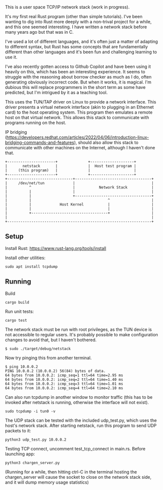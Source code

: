 This is a user space TCP/IP network stack (work in progress).

It's my first real Rust program (other than simple tutorials). I've
been wanting to dig into Rust more deeply with a non-trival project
for a while, and this one seemed interesting. I have written a network
stack before many years ago but that was in C.

I've used a lot of different languages, and it's often just a matter
of adapting to different syntax, but Rust has some concepts that are
fundamentally different than other languages and it's been fun and
challenging learning to use it.

I've also recently gotten access to Github Copilot and have been using
it heavily on this, which has been an interesting experience. It seems
to struggle with the reasoning about borrow checker as much as I do,
often generating obviously incorrect code. But when it works, it is magical.
I'm dubious this will replace programmers in the short term as some have
predicted, but I'm intrigued by it as a teaching tool.

This uses the TUN/TAP driver on Linux to provide a network interface. This
driver presents a virtual network interface (akin to plugging in an Ethernet
card) to the host operating system. This program then emulates a remote
host on that virtual network. This allows this stack to communicate with
programs running on the host.

IP bridging (<https://developers.redhat.com/articles/2022/04/06/introduction-linux-bridging-commands-and-features>),
should also allow this stack to communicate with other machines on the
Internet, although I haven't done that.

    +----------------------+              +--------------------+
    |       netstack       |              |  Host test program |
    |     (this program)   |              |                    |
    +----------------------+              +--------------------+
    +------------------------------+-----------------------------------+
    |     /dev/net/tun             |                                   |
    |          ^                   |           Network Stack           |
    |          |                   |                                   |
    |          |                   +-----------------------------------+
    |          |                                   ^                   |
    |          |             Host Kernel           |                   |
    |          |                                   |                   |
    |          +-----------------------------------+                   |
    |                                                                  |
    +------------------------------------------------------------------+


## Setup

Install Rust: <https://www.rust-lang.org/tools/install>

Install other utilities:

    sudo apt install tcpdump

## Running

Build

    cargo build

Run unit tests:

    cargo test

The network stack must be run with root privileges, as the TUN device is
not accessible to regular users. It's probably possible to make configuration
changes to avoid that, but I haven't bothered.

    $ sudo ./target/debug/netstack

Now try pinging this from another terminal.

    $ ping 10.0.0.2
    PING 10.0.0.2 (10.0.0.2) 56(84) bytes of data.
    64 bytes from 10.0.0.2: icmp_seq=1 ttl=64 time=2.95 ms
    64 bytes from 10.0.0.2: icmp_seq=2 ttl=64 time=1.40 ms
    64 bytes from 10.0.0.2: icmp_seq=3 ttl=64 time=1.01 ms
    64 bytes from 10.0.0.2: icmp_seq=4 ttl=64 time=2.10 ms

Can also run tcpdump in another window to monitor traffic (this has to be
invoked after netstack is running, otherwise the interface will not exist).

    sudo tcpdump -i tun0 -v

The UDP stack can be tested with the included udp_test.py, which uses the
host's network stack. After starting netstack, run this program to
send UDP packets to it:

    python3 udp_test.py 10.0.0.2

Testing TCP connect, uncomment test_tcp_connect in main.rs. Before launching app:

    python3 chargen_server.py

(Running for a while, then hitting ctrl-C in the terminal hosting the chargen_server
will cause the socket to close on the network stack side, and it will dump memory
usage statistics)